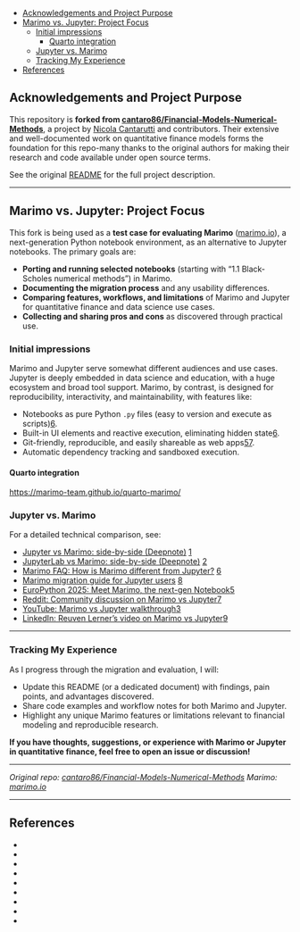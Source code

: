
- [Acknowledgements and Project Purpose](#acknowledgements-and-project-purpose)
- [Marimo vs. Jupyter: Project Focus](#marimo-vs-jupyter-project-focus)
  - [Initial impressions](#initial-impressions)
    - [Quarto integration](#quarto-integration)
  - [Jupyter vs. Marimo](#jupyter-vs-marimo)
  - [Tracking My Experience](#tracking-my-experience)
- [References](#references)


## Acknowledgements and Project Purpose

This repository is **forked from [cantaro86/Financial-Models-Numerical-Methods](https://github.com/cantaro86/Financial-Models-Numerical-Methods)**, a project by [Nicola Cantarutti](https://github.com/cantaro86) and contributors. Their extensive and well-documented work on quantitative finance models forms the foundation for this repo-many thanks to the original authors for making their research and code available under open source terms.

See the original [README](README-original.md) for the full project description.

---

## Marimo vs. Jupyter: Project Focus

This fork is being used as a **test case for evaluating Marimo** ([marimo.io](https://marimo.io)), a next-generation Python notebook environment, as an alternative to Jupyter notebooks. The primary goals are:

- **Porting and running selected notebooks** (starting with “1.1 Black-Scholes numerical methods”) in Marimo.
- **Documenting the migration process** and any usability differences.
- **Comparing features, workflows, and limitations** of Marimo and Jupyter for quantitative finance and data science use cases.
- **Collecting and sharing pros and cons** as discovered through practical use.

### Initial impressions

Marimo and Jupyter serve somewhat different audiences and use cases. Jupyter is deeply embedded in data science and education, with a huge ecosystem and broad tool support. Marimo, by contrast, is designed for reproducibility, interactivity, and maintainability, with features like:

- Notebooks as pure Python `.py` files (easy to version and execute as scripts)[6][8].
- Built-in UI elements and reactive execution, eliminating hidden state[6][8].
- Git-friendly, reproducible, and easily shareable as web apps[5][6][7].
- Automatic dependency tracking and sandboxed execution.

#### Quarto integration

https://marimo-team.github.io/quarto-marimo/

### Jupyter vs. Marimo

For a detailed technical comparison, see:

- [Jupyter vs Marimo: side-by-side (Deepnote)](https://deepnote.com/compare/jupyter-vs-marimo) [1]
- [JupyterLab vs Marimo: side-by-side (Deepnote)](https://deepnote.com/compare/jupyterlab-vs-marimo) [2]
- [Marimo FAQ: How is Marimo different from Jupyter?](https://docs.marimo.io/faq/) [6]
- [Marimo migration guide for Jupyter users](https://docs.marimo.io/guides/coming_from/jupyter/) [8]
- [EuroPython 2025: Meet Marimo, the next-gen Notebook](https://ep2025.europython.eu/session/meet-marimo-the-next-gen-notebook/)[5]
- [Reddit: Community discussion on Marimo vs Jupyter](https://www.reddit.com/r/Python/comments/1dvs2d6/reactive_notebook_for_python_an_alternative_to/)[7]
- [YouTube: Marimo vs Jupyter walkthrough](https://www.youtube.com/watch?v=tLyjRfkyfFg)[3]
- [LinkedIn: Reuven Lerner’s video on Marimo vs Jupyter](https://www.linkedin.com/posts/reuven_python-notebooks-marimo-vs-jupyter-activity-7318306191527362560-KUxu)[9]

---

### Tracking My Experience

As I progress through the migration and evaluation, I will:

- Update this README (or a dedicated document) with findings, pain points, and advantages discovered.
- Share code examples and workflow notes for both Marimo and Jupyter.
- Highlight any unique Marimo features or limitations relevant to financial modeling and reproducible research.

**If you have thoughts, suggestions, or experience with Marimo or Jupyter in quantitative finance, feel free to open an issue or discussion!**

---

*Original repo: [cantaro86/Financial-Models-Numerical-Methods](https://github.com/cantaro86/Financial-Models-Numerical-Methods)*
*Marimo: [marimo.io](https://marimo.io)*

---

## References

- [1]: https://deepnote.com/compare/jupyter-vs-marimo  
- [2]: https://deepnote.com/compare/jupyterlab-vs-marimo  
- [3]: https://www.youtube.com/watch?v=tLyjRfkyfFg  
- [4]: https://discourse.jupyter.org/t/jupyter-vs-marimo/28422  
- [5]: https://ep2025.europython.eu/session/meet-marimo-the-next-gen-notebook/  
- [6]: https://docs.marimo.io/faq/  
- [7]: https://www.reddit.com/r/Python/comments/1dvs2d6/reactive_notebook_for_python_an_alternative_to/  
- [8]: https://docs.marimo.io/guides/coming_from/jupyter/  
- [9]: https://www.linkedin.com/posts/reuven_python-notebooks-marimo-vs-jupyter-activity-7318306191527362560-KUxu


